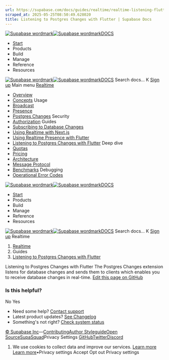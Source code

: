 ```yaml
---
url: https://supabase.com/docs/guides/realtime/realtime-listening-flutter
scraped_at: 2025-05-25T08:50:49.628020
title: Listening to Postgres Changes with Flutter | Supabase Docs
---
```


[![Supabase wordmark](https://supabase.com/docs/_next/image?url=%2Fdocs%2Fsupabase-dark.svg&w=256&q=75)![Supabase wordmark](https://supabase.com/docs/_next/image?url=%2Fdocs%2Fsupabase-light.svg&w=256&q=75)DOCS](https://supabase.com/docs)
  * [Start](https://supabase.com/docs/guides/getting-started)
  * Products 
  * Build 
  * Manage 
  * Reference 
  * Resources 


[![Supabase wordmark](https://supabase.com/docs/_next/image?url=%2Fdocs%2Fsupabase-dark.svg&w=256&q=75)![Supabase wordmark](https://supabase.com/docs/_next/image?url=%2Fdocs%2Fsupabase-light.svg&w=256&q=75)DOCS](https://supabase.com/docs)
Search docs...
K
[Sign up](https://supabase.com/dashboard)
Main menu
[Realtime](https://supabase.com/docs/guides/realtime)
  * [Overview](https://supabase.com/docs/guides/realtime)
  * [Concepts](https://supabase.com/docs/guides/realtime/concepts)
Usage
  * [Broadcast](https://supabase.com/docs/guides/realtime/broadcast)
  * [Presence](https://supabase.com/docs/guides/realtime/presence)
  * [Postgres Changes](https://supabase.com/docs/guides/realtime/postgres-changes)
Security
  * [Authorization](https://supabase.com/docs/guides/realtime/authorization)
Guides
  * [Subscribing to Database Changes](https://supabase.com/docs/guides/realtime/subscribing-to-database-changes)
  * [Using Realtime with Next.js](https://supabase.com/docs/guides/realtime/realtime-with-nextjs)
  * [Using Realtime Presence with Flutter](https://supabase.com/docs/guides/realtime/realtime-user-presence)
  * [Listening to Postgres Changes with Flutter](https://supabase.com/docs/guides/realtime/realtime-listening-flutter)
Deep dive
  * [Quotas](https://supabase.com/docs/guides/realtime/quotas)
  * [Pricing](https://supabase.com/docs/guides/realtime/pricing)
  * [Architecture](https://supabase.com/docs/guides/realtime/architecture)
  * [Message Protocol](https://supabase.com/docs/guides/realtime/protocol)
  * [Benchmarks](https://supabase.com/docs/guides/realtime/benchmarks)
Debugging
  * [Operational Error Codes](https://supabase.com/docs/guides/realtime/error_codes)


[![Supabase wordmark](https://supabase.com/docs/_next/image?url=%2Fdocs%2Fsupabase-dark.svg&w=256&q=75)![Supabase wordmark](https://supabase.com/docs/_next/image?url=%2Fdocs%2Fsupabase-light.svg&w=256&q=75)DOCS](https://supabase.com/docs)
  * [Start](https://supabase.com/docs/guides/getting-started)
  * Products 
  * Build 
  * Manage 
  * Reference 
  * Resources 


[![Supabase wordmark](https://supabase.com/docs/_next/image?url=%2Fdocs%2Fsupabase-dark.svg&w=256&q=75)![Supabase wordmark](https://supabase.com/docs/_next/image?url=%2Fdocs%2Fsupabase-light.svg&w=256&q=75)DOCS](https://supabase.com/docs)
Search docs...
K
[Sign up](https://supabase.com/dashboard)
Realtime
  1. [Realtime](https://supabase.com/docs/guides/realtime)
  2. Guides
  3. [Listening to Postgres Changes with Flutter](https://supabase.com/docs/guides/realtime/realtime-listening-flutter)


Listening to Postgres Changes with Flutter
The Postgres Changes extension listens for database changes and sends them to clients which enables you to receive database changes in real-time.
[Edit this page on GitHub ](https://github.com/supabase/supabase/blob/master/apps/docs/content/guides/realtime/realtime-listening-flutter.mdx)
### Is this helpful?
No Yes
  * Need some help?
[Contact support](https://supabase.com/support)
  * Latest product updates?
[See Changelog](https://supabase.com/changelog)
  * Something's not right?
[Check system status](https://status.supabase.com/)


[© Supabase Inc](https://supabase.com/)—[Contributing](https://github.com/supabase/supabase/blob/master/apps/docs/DEVELOPERS.md)[Author Styleguide](https://github.com/supabase/supabase/blob/master/apps/docs/CONTRIBUTING.md)[Open Source](https://supabase.com/open-source)[SupaSquad](https://supabase.com/supasquad)Privacy Settings
[GitHub](https://github.com/supabase/supabase)[Twitter](https://twitter.com/supabase)[Discord](https://discord.supabase.com/)
  1. We use cookies to collect data and improve our services. [Learn more](https://supabase.com/privacy#8-cookies-and-similar-technologies-used-on-our-european-services)
[Learn more](https://supabase.com/privacy#8-cookies-and-similar-technologies-used-on-our-european-services)•Privacy settings
Accept Opt out Privacy settings



